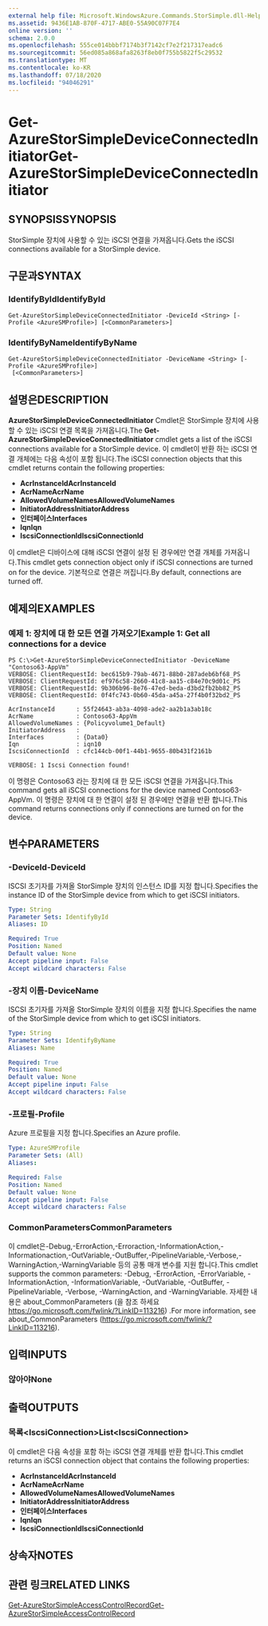 ```yaml
---
external help file: Microsoft.WindowsAzure.Commands.StorSimple.dll-Help.xml
ms.assetid: 9436E1AB-870F-4717-ABE0-55A90C07F7E4
online version: ''
schema: 2.0.0
ms.openlocfilehash: 555ce014bbbf7174b3f7142cf7e2f217317eadc6
ms.sourcegitcommit: 56ed085a868afa8263f8eb0f755b5822f5c29532
ms.translationtype: MT
ms.contentlocale: ko-KR
ms.lasthandoff: 07/18/2020
ms.locfileid: "94046291"
---
```

# <span data-ttu-id="4053b-101">Get-AzureStorSimpleDeviceConnectedInitiator</span><span class="sxs-lookup"><span data-stu-id="4053b-101">Get-AzureStorSimpleDeviceConnectedInitiator</span></span>

## <span data-ttu-id="4053b-102">SYNOPSIS</span><span class="sxs-lookup"><span data-stu-id="4053b-102">SYNOPSIS</span></span>
<span data-ttu-id="4053b-103">StorSimple 장치에 사용할 수 있는 iSCSI 연결을 가져옵니다.</span><span class="sxs-lookup"><span data-stu-id="4053b-103">Gets the iSCSI connections available for a StorSimple device.</span></span>

## <span data-ttu-id="4053b-104">구문과</span><span class="sxs-lookup"><span data-stu-id="4053b-104">SYNTAX</span></span>

### <span data-ttu-id="4053b-105">IdentifyById</span><span class="sxs-lookup"><span data-stu-id="4053b-105">IdentifyById</span></span>
```
Get-AzureStorSimpleDeviceConnectedInitiator -DeviceId <String> [-Profile <AzureSMProfile>] [<CommonParameters>]
```

### <span data-ttu-id="4053b-106">IdentifyByName</span><span class="sxs-lookup"><span data-stu-id="4053b-106">IdentifyByName</span></span>
```
Get-AzureStorSimpleDeviceConnectedInitiator -DeviceName <String> [-Profile <AzureSMProfile>]
 [<CommonParameters>]
```

## <span data-ttu-id="4053b-107">설명은</span><span class="sxs-lookup"><span data-stu-id="4053b-107">DESCRIPTION</span></span>
<span data-ttu-id="4053b-108">**AzureStorSimpleDeviceConnectedInitiator** Cmdlet은 StorSimple 장치에 사용할 수 있는 iSCSI 연결 목록을 가져옵니다.</span><span class="sxs-lookup"><span data-stu-id="4053b-108">The **Get-AzureStorSimpleDeviceConnectedInitiator** cmdlet gets a list of the iSCSI connections available for a StorSimple device.</span></span>
<span data-ttu-id="4053b-109">이 cmdlet이 반환 하는 iSCSI 연결 개체에는 다음 속성이 포함 됩니다.</span><span class="sxs-lookup"><span data-stu-id="4053b-109">The iSCSI connection objects that this cmdlet returns contain the following properties:</span></span>

- <span data-ttu-id="4053b-110">**AcrInstanceId**</span><span class="sxs-lookup"><span data-stu-id="4053b-110">**AcrInstanceId**</span></span>
- <span data-ttu-id="4053b-111">**AcrName**</span><span class="sxs-lookup"><span data-stu-id="4053b-111">**AcrName**</span></span>
- <span data-ttu-id="4053b-112">**AllowedVolumeNames**</span><span class="sxs-lookup"><span data-stu-id="4053b-112">**AllowedVolumeNames**</span></span>
- <span data-ttu-id="4053b-113">**InitiatorAddress**</span><span class="sxs-lookup"><span data-stu-id="4053b-113">**InitiatorAddress**</span></span>
- <span data-ttu-id="4053b-114">**인터페이스**</span><span class="sxs-lookup"><span data-stu-id="4053b-114">**Interfaces**</span></span>
- <span data-ttu-id="4053b-115">**Iqn**</span><span class="sxs-lookup"><span data-stu-id="4053b-115">**Iqn**</span></span>
- <span data-ttu-id="4053b-116">**IscsiConnectionId**</span><span class="sxs-lookup"><span data-stu-id="4053b-116">**IscsiConnectionId**</span></span>

<span data-ttu-id="4053b-117">이 cmdlet은 디바이스에 대해 iSCSI 연결이 설정 된 경우에만 연결 개체를 가져옵니다.</span><span class="sxs-lookup"><span data-stu-id="4053b-117">This cmdlet gets connection object only if iSCSI connections are turned on for the device.</span></span>
<span data-ttu-id="4053b-118">기본적으로 연결은 꺼집니다.</span><span class="sxs-lookup"><span data-stu-id="4053b-118">By default, connections are turned off.</span></span>

## <span data-ttu-id="4053b-119">예제의</span><span class="sxs-lookup"><span data-stu-id="4053b-119">EXAMPLES</span></span>

### <span data-ttu-id="4053b-120">예제 1: 장치에 대 한 모든 연결 가져오기</span><span class="sxs-lookup"><span data-stu-id="4053b-120">Example 1: Get all connections for a device</span></span>
```
PS C:\>Get-AzureStorSimpleDeviceConnectedInitiator -DeviceName "Contoso63-AppVm"
VERBOSE: ClientRequestId: bec615b9-79ab-4671-88b0-287adeb6bf68_PS
VERBOSE: ClientRequestId: ef976c58-2660-41c8-aa15-c84e70c9d01c_PS
VERBOSE: ClientRequestId: 9b306b96-8e76-47ed-beda-d3bd2fb2bb82_PS
VERBOSE: ClientRequestId: 0f4fc743-0b60-45da-a45a-27f4b0f32bd2_PS

AcrInstanceId      : 55f24643-ab3a-4098-ade2-aa2b1a3ab18c
AcrName            : Contoso63-AppVm
AllowedVolumeNames : {Policyvolume1_Default}
InitiatorAddress   : 
Interfaces         : {Data0}
Iqn                : iqn10
IscsiConnectionId  : cfc144cb-00f1-44b1-9655-80b431f2161b

VERBOSE: 1 Iscsi Connection found!
```

<span data-ttu-id="4053b-121">이 명령은 Contoso63 라는 장치에 대 한 모든 iSCSI 연결을 가져옵니다.</span><span class="sxs-lookup"><span data-stu-id="4053b-121">This command gets all iSCSI connections for the device named Contoso63-AppVm.</span></span>
<span data-ttu-id="4053b-122">이 명령은 장치에 대 한 연결이 설정 된 경우에만 연결을 반환 합니다.</span><span class="sxs-lookup"><span data-stu-id="4053b-122">This command returns connections only if connections are turned on for the device.</span></span>

## <span data-ttu-id="4053b-123">변수</span><span class="sxs-lookup"><span data-stu-id="4053b-123">PARAMETERS</span></span>

### <span data-ttu-id="4053b-124">-DeviceId</span><span class="sxs-lookup"><span data-stu-id="4053b-124">-DeviceId</span></span>
<span data-ttu-id="4053b-125">ISCSI 초기자를 가져올 StorSimple 장치의 인스턴스 ID를 지정 합니다.</span><span class="sxs-lookup"><span data-stu-id="4053b-125">Specifies the instance ID of the StorSimple device from which to get iSCSI initiators.</span></span>

```yaml
Type: String
Parameter Sets: IdentifyById
Aliases: ID

Required: True
Position: Named
Default value: None
Accept pipeline input: False
Accept wildcard characters: False
```

### <span data-ttu-id="4053b-126">-장치 이름</span><span class="sxs-lookup"><span data-stu-id="4053b-126">-DeviceName</span></span>
<span data-ttu-id="4053b-127">ISCSI 초기자를 가져올 StorSimple 장치의 이름을 지정 합니다.</span><span class="sxs-lookup"><span data-stu-id="4053b-127">Specifies the name of the StorSimple device from which to get iSCSI initiators.</span></span>

```yaml
Type: String
Parameter Sets: IdentifyByName
Aliases: Name

Required: True
Position: Named
Default value: None
Accept pipeline input: False
Accept wildcard characters: False
```

### <span data-ttu-id="4053b-128">-프로필</span><span class="sxs-lookup"><span data-stu-id="4053b-128">-Profile</span></span>
<span data-ttu-id="4053b-129">Azure 프로필을 지정 합니다.</span><span class="sxs-lookup"><span data-stu-id="4053b-129">Specifies an Azure profile.</span></span>

```yaml
Type: AzureSMProfile
Parameter Sets: (All)
Aliases: 

Required: False
Position: Named
Default value: None
Accept pipeline input: False
Accept wildcard characters: False
```

### <span data-ttu-id="4053b-130">CommonParameters</span><span class="sxs-lookup"><span data-stu-id="4053b-130">CommonParameters</span></span>
<span data-ttu-id="4053b-131">이 cmdlet은-Debug,-ErrorAction,-Erroraction,-InformationAction,-Informationaction,-OutVariable,-OutBuffer,-PipelineVariable,-Verbose,-WarningAction,-WarningVariable 등의 공통 매개 변수를 지원 합니다.</span><span class="sxs-lookup"><span data-stu-id="4053b-131">This cmdlet supports the common parameters: -Debug, -ErrorAction, -ErrorVariable, -InformationAction, -InformationVariable, -OutVariable, -OutBuffer, -PipelineVariable, -Verbose, -WarningAction, and -WarningVariable.</span></span> <span data-ttu-id="4053b-132">자세한 내용은 about_CommonParameters (을 참조 하세요 https://go.microsoft.com/fwlink/?LinkID=113216) .</span><span class="sxs-lookup"><span data-stu-id="4053b-132">For more information, see about_CommonParameters (https://go.microsoft.com/fwlink/?LinkID=113216).</span></span>

## <span data-ttu-id="4053b-133">입력</span><span class="sxs-lookup"><span data-stu-id="4053b-133">INPUTS</span></span>

### <span data-ttu-id="4053b-134">않아야</span><span class="sxs-lookup"><span data-stu-id="4053b-134">None</span></span>

## <span data-ttu-id="4053b-135">출력</span><span class="sxs-lookup"><span data-stu-id="4053b-135">OUTPUTS</span></span>

### <span data-ttu-id="4053b-136">목록\<IscsiConnection\></span><span class="sxs-lookup"><span data-stu-id="4053b-136">List\<IscsiConnection\></span></span>
<span data-ttu-id="4053b-137">이 cmdlet은 다음 속성을 포함 하는 iSCSI 연결 개체를 반환 합니다.</span><span class="sxs-lookup"><span data-stu-id="4053b-137">This cmdlet returns an iSCSI connection object that contains the following properties:</span></span> 

- <span data-ttu-id="4053b-138">**AcrInstanceId**</span><span class="sxs-lookup"><span data-stu-id="4053b-138">**AcrInstanceId**</span></span>
- <span data-ttu-id="4053b-139">**AcrName**</span><span class="sxs-lookup"><span data-stu-id="4053b-139">**AcrName**</span></span>
- <span data-ttu-id="4053b-140">**AllowedVolumeNames**</span><span class="sxs-lookup"><span data-stu-id="4053b-140">**AllowedVolumeNames**</span></span>
- <span data-ttu-id="4053b-141">**InitiatorAddress**</span><span class="sxs-lookup"><span data-stu-id="4053b-141">**InitiatorAddress**</span></span>
- <span data-ttu-id="4053b-142">**인터페이스**</span><span class="sxs-lookup"><span data-stu-id="4053b-142">**Interfaces**</span></span>
- <span data-ttu-id="4053b-143">**Iqn**</span><span class="sxs-lookup"><span data-stu-id="4053b-143">**Iqn**</span></span>
- <span data-ttu-id="4053b-144">**IscsiConnectionId**</span><span class="sxs-lookup"><span data-stu-id="4053b-144">**IscsiConnectionId**</span></span>

## <span data-ttu-id="4053b-145">상속자</span><span class="sxs-lookup"><span data-stu-id="4053b-145">NOTES</span></span>

## <span data-ttu-id="4053b-146">관련 링크</span><span class="sxs-lookup"><span data-stu-id="4053b-146">RELATED LINKS</span></span>

[<span data-ttu-id="4053b-147">Get-AzureStorSimpleAccessControlRecord</span><span class="sxs-lookup"><span data-stu-id="4053b-147">Get-AzureStorSimpleAccessControlRecord</span></span>](./Get-AzureStorSimpleAccessControlRecord.md)


